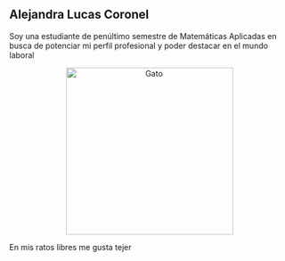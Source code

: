 ## Alejandra Lucas Coronel

Soy una estudiante de penúltimo semestre de Matemáticas Aplicadas en busca de potenciar mi perfil profesional y poder destacar en el mundo laboral

<p align="center">
  <img src="https://i.pinimg.com/1200x/c0/78/08/c078082c4423cda6216a7b4627c6eb52.jpg" alt="Gato" width="300"/>
</p>

En mis ratos libres me gusta tejer
